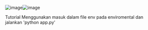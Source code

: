 ![image](https://github.com/user-attachments/assets/5109d813-b11c-4c0a-b45e-0c0292d8dbad)![image](https://github.com/user-attachments/assets/86e46c4c-1ac1-4a9d-8f4b-9f944097c93e)

Tutorial Menggunakan 
masuk dalam file env pada enviromental 
dan jalankan 'python app.py'

